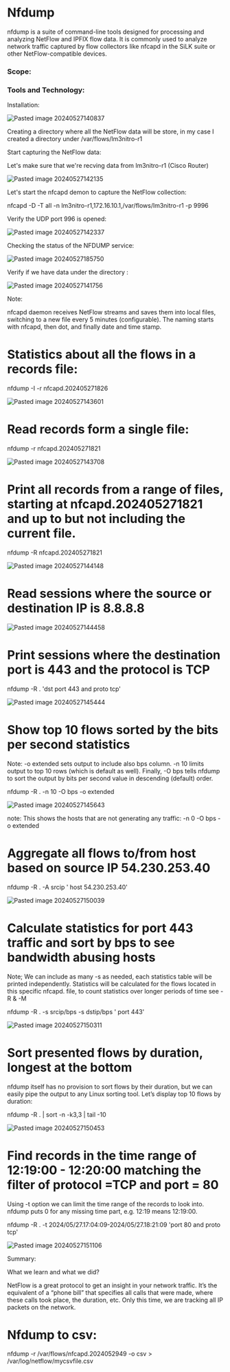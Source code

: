 # Nfdump

nfdump is a suite of command-line tools designed for processing and analyzing NetFlow and IPFIX flow data. It is commonly used to analyze network traffic captured by flow collectors like nfcapd in the SiLK suite or other NetFlow-compatible devices.

### Scope:

### Tools and Technology:



Installation:


![Pasted image 20240527140837](https://github.com/lm3nitro/Projects/assets/55665256/74449460-6743-465b-8d2f-e52d7b204aae)



Creating a directory where all the NetFlow data will be store, in my case I created a directory under /var/flows/lm3nitro-r1


Start capturing  the NetFlow data:

Let's make sure that we're recving data from lm3nitro-r1 (Cisco Router)

![Pasted image 20240527142135](https://github.com/lm3nitro/Projects/assets/55665256/0506a4a2-0150-4bd1-ad76-5a54bd125205)


Let's start the nfcapd demon to capture the NetFlow collection:

nfcapd -D -T all -n lm3nitro-r1,172.16.10.1,/var/flows/lm3nitro-r1 -p 9996

Verify the UDP port 996 is opened:

![Pasted image 20240527142337](https://github.com/lm3nitro/Projects/assets/55665256/f765bd7d-7f17-4c65-a882-5c08e0118e38)




Checking the status of the NFDUMP service:


![Pasted image 20240527185750](https://github.com/lm3nitro/Projects/assets/55665256/55342320-3783-4c9d-9116-b1fa4aad9885)



Verify if we have data under the directory :


![Pasted image 20240527141756](https://github.com/lm3nitro/Projects/assets/55665256/f11adfed-6ff2-47e2-89a4-311907bd45d3)


Note:

nfcapd daemon receives NetFlow streams and saves them into local files, switching to a new file every 5 minutes (configurable). The naming starts with nfcapd, then dot, and finally date and time stamp.




# Statistics about all the flows in a records file:

nfdump -I -r nfcapd.202405271826


![Pasted image 20240527143601](https://github.com/lm3nitro/Projects/assets/55665256/d55575f4-4051-4bfe-bfeb-679a541798e1)

# Read records form a single file:

nfdump  -r nfcapd.202405271821

![Pasted image 20240527143708](https://github.com/lm3nitro/Projects/assets/55665256/e8802ad8-4f11-496f-a093-fa9d9220c235)




# Print all records from a range of files, starting at  nfcapd.202405271821 and up to but not including the current file.

nfdump  -R nfcapd.202405271821

![Pasted image 20240527144148](https://github.com/lm3nitro/Projects/assets/55665256/661347ff-5dd6-4c70-a845-c8bd3286f983)




# Read sessions where the source or destination IP is 8.8.8.8

![Pasted image 20240527144458](https://github.com/lm3nitro/Projects/assets/55665256/5a65f130-d7e3-4de5-9cb7-286413923cf4)


# Print sessions where the destination port is 443 and the protocol is TCP

nfdump -R .  'dst port 443 and proto tcp'

![Pasted image 20240527145444](https://github.com/lm3nitro/Projects/assets/55665256/30d58462-6c57-4571-bb35-4e95bda2aa69)



# Show top 10 flows sorted by the bits per second statistics

Note: -o extended sets output to include also bps column. -n 10 limits output to top 10 rows (which is default as well). Finally, -O bps tells nfdump to sort the output by bits per second value in descending (default) order.

nfdump -R . -n 10  -O bps -o extended


![Pasted image 20240527145643](https://github.com/lm3nitro/Projects/assets/55665256/add20c99-7378-44f5-817e-26617bd557a6)


note: This shows the hosts that are not generating any traffic:
-n 0  -O bps -o extended 


# Aggregate all flows to/from host  based on source IP 54.230.253.40

 nfdump -R . -A srcip ' host 54.230.253.40'


![Pasted image 20240527150039](https://github.com/lm3nitro/Projects/assets/55665256/49576394-6438-4768-a98c-f8ae8d1bf7dd)




# Calculate statistics for port 443 traffic and sort by bps to see bandwidth abusing hosts


Note; We can include as many -s as needed, each statistics table will be printed independently. Statistics will be calculated for the flows located in this specific nfcapd. file, to count statistics over longer periods of time see -R & -M

nfdump -R . -s srcip/bps -s dstip/bps  ' port 443'


![Pasted image 20240527150311](https://github.com/lm3nitro/Projects/assets/55665256/4f288d44-b7be-473c-bee7-c911efe9757b)



# Sort presented flows by duration, longest at the bottom
nfdump itself has no provision to sort flows by their duration, but we can easily pipe the output to any Linux sorting tool. Let’s display top 10 flows by duration:

nfdump -R .  | sort -n -k3,3 | tail -10

![Pasted image 20240527150453](https://github.com/lm3nitro/Projects/assets/55665256/12ad3916-14ea-44c4-9dc5-9d3106482845)


# Find records in the time range of 12:19:00 - 12:20:00 matching the filter of protocol =TCP and port = 80



Using -t option we can limit the time range of the records to look into. nfdump puts 0 for any missing time part, e.g. 12:19 means 12:19:00.

nfdump -R .  -t 2024/05/27.17:04:09-2024/05/27.18:21:09 'port 80 and proto tcp'

![Pasted image 20240527151106](https://github.com/lm3nitro/Projects/assets/55665256/4bd10cf9-e301-4764-baa6-f88c6865c6b5)



Summary:


What we learn and what we did?

NetFlow is a great protocol to get an insight in your network traffic. It’s the equivalent of a “phone bill” that specifies all calls that were made, where these calls took place, the duration, etc. Only this time, we are tracking all IP packets on the network.


# Nfdump to csv:


nfdump -r /var/flows/nfcapd.2024052949 -o csv > /var/log/netflow/mycsvfile.csv



